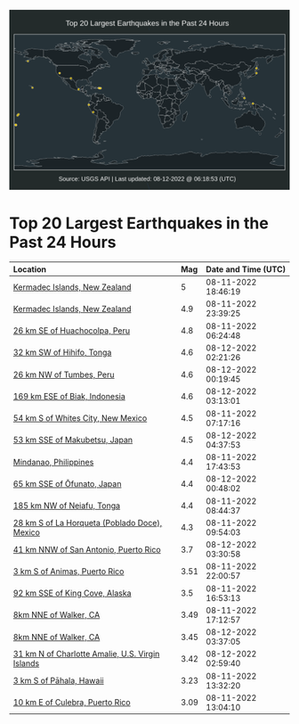 ![Map](./map.png)

# Top 20 Largest Earthquakes in the Past 24 Hours

| Location | Mag | Date and Time (UTC) |
|:---|:---|:---|
| [Kermadec Islands, New Zealand](https://earthquake.usgs.gov/earthquakes/eventpage/us6000i9zz) | 5 | 08-11-2022 18:46:19 |
| [Kermadec Islands, New Zealand](https://earthquake.usgs.gov/earthquakes/eventpage/us6000ia2k) | 4.9 | 08-11-2022 23:39:25 |
| [26 km SE of Huachocolpa, Peru](https://earthquake.usgs.gov/earthquakes/eventpage/us6000i9vv) | 4.8 | 08-11-2022 06:24:48 |
| [32 km SW of Hihifo, Tonga](https://earthquake.usgs.gov/earthquakes/eventpage/us6000ia38) | 4.6 | 08-12-2022 02:21:26 |
| [26 km NW of Tumbes, Peru](https://earthquake.usgs.gov/earthquakes/eventpage/us6000ia2z) | 4.6 | 08-12-2022 00:19:45 |
| [169 km ESE of Biak, Indonesia](https://earthquake.usgs.gov/earthquakes/eventpage/us6000ia3g) | 4.6 | 08-12-2022 03:13:01 |
| [54 km S of Whites City, New Mexico](https://earthquake.usgs.gov/earthquakes/eventpage/tx2022pqec) | 4.5 | 08-11-2022 07:17:16 |
| [53 km SSE of Makubetsu, Japan](https://earthquake.usgs.gov/earthquakes/eventpage/us6000ia40) | 4.5 | 08-12-2022 04:37:53 |
| [Mindanao, Philippines](https://earthquake.usgs.gov/earthquakes/eventpage/us6000i9zg) | 4.4 | 08-11-2022 17:43:53 |
| [65 km SSE of Ōfunato, Japan](https://earthquake.usgs.gov/earthquakes/eventpage/us6000ia30) | 4.4 | 08-12-2022 00:48:02 |
| [185 km NW of Neiafu, Tonga](https://earthquake.usgs.gov/earthquakes/eventpage/us6000i9wt) | 4.4 | 08-11-2022 08:44:37 |
| [28 km S of La Horqueta (Poblado Doce), Mexico](https://earthquake.usgs.gov/earthquakes/eventpage/us6000i9wz) | 4.3 | 08-11-2022 09:54:03 |
| [41 km NNW of San Antonio, Puerto Rico](https://earthquake.usgs.gov/earthquakes/eventpage/pr2022224001) | 3.7 | 08-12-2022 03:30:58 |
| [3 km S of Animas, Puerto Rico](https://earthquake.usgs.gov/earthquakes/eventpage/pr2022223001) | 3.51 | 08-11-2022 22:00:57 |
| [92 km SSE of King Cove, Alaska](https://earthquake.usgs.gov/earthquakes/eventpage/us6000i9z4) | 3.5 | 08-11-2022 16:53:13 |
| [8km NNE of Walker, CA](https://earthquake.usgs.gov/earthquakes/eventpage/nc73766880) | 3.49 | 08-11-2022 17:12:57 |
| [8km NNE of Walker, CA](https://earthquake.usgs.gov/earthquakes/eventpage/nc73767145) | 3.45 | 08-12-2022 03:37:05 |
| [31 km N of Charlotte Amalie, U.S. Virgin Islands](https://earthquake.usgs.gov/earthquakes/eventpage/pr71365178) | 3.42 | 08-12-2022 02:59:40 |
| [3 km S of Pāhala, Hawaii](https://earthquake.usgs.gov/earthquakes/eventpage/hv73105887) | 3.23 | 08-11-2022 13:32:20 |
| [10 km E of Culebra, Puerto Rico](https://earthquake.usgs.gov/earthquakes/eventpage/pr71365018) | 3.09 | 08-11-2022 13:04:10 |
